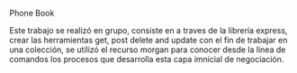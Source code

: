 Phone Book

Este trabajo se realizó en grupo, consiste en a traves de la librería express, crear las herramientas get, post delete and update con el fin de trabajar en una colección, se utilizó el recurso morgan para conocer desde la linea de comandos los procesos que desarrolla esta capa imnicial de negociación.
